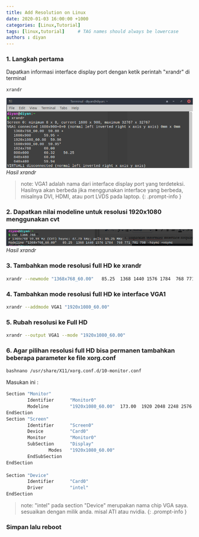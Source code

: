 ```yaml
---
title: Add Resolution on Linux
date: 2020-01-03 16:00:00 +1000
categories: [Linux,Tutorial]
tags: [linux,tutorial]     # TAG names should always be lowercase
authors : diyan
---
```


###  1. Langkah pertama
Dapatkan informasi interface display port dengan ketik perintah "xrandr" di terminal
```bash
xrandr
```

![hasil dari xrandr](/assets/img/xrandr.png)
_Hasil xrandr_


> note: VGA1 adalah nama dari interface display port yang terdeteksi. Hasilnya akan berbeda jika menggunakan interface yang berbeda, misalnya DVI, HDMI, atau port LVDS pada laptop.
{: .prompt-info }



### 2. Dapatkan nilai modeline untuk resolusi 1920x1080 menggunakan cvt

![hasil dari xrandr](/assets/img/cvt1366768.png)
_Hasil xrandr_


### 3. Tambahkan mode resolusi full HD ke xrandr  

```bash
xrandr --newmode "1368x768_60.00"   85.25  1368 1440 1576 1784  768 771 781 798 -hsync +vsync
```

### 4. Tambahkan mode resolusi full HD ke interface VGA1

```bash
xrandr --addmode VGA1 "1920x1080_60.00" 
```

### 5. Rubah resolusi ke Full HD 
```bash
xrandr --output VGA1 --mode "1920x1080_60.00"
```

### 6. Agar pilihan resolusi full HD bisa permanen tambahkan beberapa parameter ke file xorg.conf 

```bash
bashnano /usr/share/X11/xorg.conf.d/10-monitor.conf
```
Masukan ini :

```bash
Section "Monitor"
        Identifier      "Monitor0"
        Modeline        "1920x1080_60.00"  173.00  1920 2048 2248 2576  1080 1083 1088 1120 -hsync +vsync
EndSection
Section "Screen"
        Identifier      "Screen0"
        Device          "Card0"
        Monitor         "Monitor0"
        SubSection      "Display"
                Modes   "1920x1080_60.00"
        EndSubSection
EndSection

Section "Device"
        Identifier      "Card0"
        Driver          "intel"
EndSection 
```


> note: "intel" pada section "Device" merupakan nama chip VGA saya. sesuaikan dengan milik anda. misal ATI atau nvidia.
{: .prompt-info }


### Simpan lalu reboot 